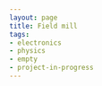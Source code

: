 ```yaml
---
layout: page
title: Field mill
tags:
- electronics
- physics
- empty
- project-in-progress
---
```



